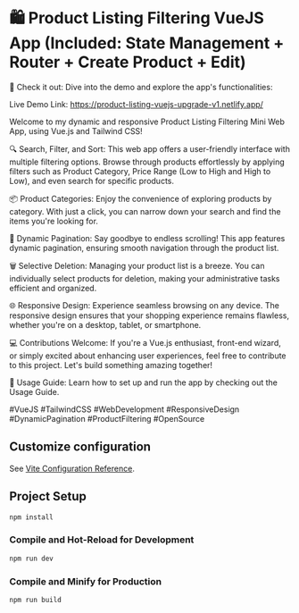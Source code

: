 # 🛍️ Product Listing Filtering VueJS App (Included: State Management + Router + Create Product + Edit)

🔗 Check it out: Dive into the demo and explore the app's functionalities:

Live Demo Link: https://product-listing-vuejs-upgrade-v1.netlify.app/

Welcome to my dynamic and responsive Product Listing Filtering Mini Web App, using Vue.js and Tailwind CSS!

🔍 Search, Filter, and Sort: This web app offers a user-friendly interface with multiple filtering options. Browse through products effortlessly by applying filters such as Product Category, Price Range (Low to High and High to Low), and even search for specific products.

📦 Product Categories: Enjoy the convenience of exploring products by category. With just a click, you can narrow down your search and find the items you're looking for.

🚀 Dynamic Pagination: Say goodbye to endless scrolling! This app features dynamic pagination, ensuring smooth navigation through the product list.

🗑️ Selective Deletion: Managing your product list is a breeze. You can individually select products for deletion, making your administrative tasks efficient and organized.

🌐 Responsive Design: Experience seamless browsing on any device. The responsive design ensures that your shopping experience remains flawless, whether you're on a desktop, tablet, or smartphone.

💻 Contributions Welcome: If you're a Vue.js enthusiast, front-end wizard, or simply excited about enhancing user experiences, feel free to contribute to this project. Let's build something amazing together!

📖 Usage Guide: Learn how to set up and run the app by checking out the Usage Guide.

#VueJS #TailwindCSS #WebDevelopment #ResponsiveDesign #DynamicPagination #ProductFiltering #OpenSource

## Customize configuration

See [Vite Configuration Reference](https://vitejs.dev/config/).

## Project Setup

```sh
npm install
```

### Compile and Hot-Reload for Development

```sh
npm run dev
```

### Compile and Minify for Production

```sh
npm run build
```
